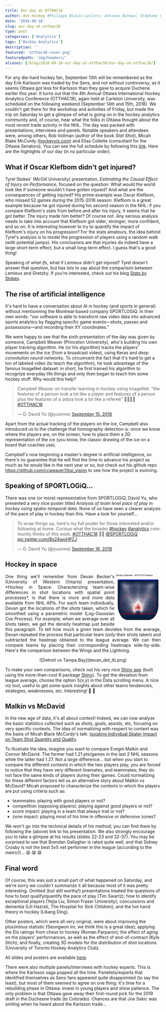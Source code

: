 ```yaml
---
title: Our day at OTTHAC18
author: dot-hockey #Philippe Blouin-Leclerc; Antoine Buteau; Stéphane Caron; Samuel Perreault
date: '2018-09-16'
slug: our-day-at-otthac18
type: post
categories: ['Analytics']
tags: ['Hockey Analytics']
description: ''
featured: 'otthac18-cover.png'
featuredpath: 'img/headers/'
aliases: [/blog/2018-09-16-our-day-at-otthac18/our-day-at-otthac18/]
---
```


For any die-hard hockey fan, September 13th will be remembered as the day Erik Karlsson was traded by the Sens, and not without controversy, as it seems Ottawa got less for Karlsson than they gave to acquire Duchene earlier this year. It turns out that the 4th Annual Ottawa International Hockey Analytics Conference (OTTHAC18), again held at Carleton University, was scheduled on the following weekend (September 14th and 15th, 2018). We couldn't get there for the workshop and activities of Friday, but made the trip on Saturday to get a glimpse of what is going on in the hockey analytics community and, of course, hear what the folks in Ottawa thought about the most recent trade activity in the NHL. The day was packed with presentations, interviews and panels. Notable speakers and attendees were, among others, Rob Vollman (author of the book _Stat Shot_), Micah Blake McCurdy ([hockeyviz.com](hockeyviz.com)) and Elias Collette (consultant for the Ottawa Senators). You can see the full schedule by following this [link](http://statsportsconsulting.com/main/wp-content/uploads/OTTHAC18Schedule_0907.pdf). Here are the highlights of our day (in no particular order).

## What if Oscar Klefbom didn't get injured?

Tyrel Stokes' (McGill University) presentation, _Estimating the Causal Effect of Injury on Performance_, focused on the question: What would the world look like if someone wouldn't have gotten injured? And what are the consequences of getting injured? His prime example was Oscar Klefbom, who missed 52 games during the 2015-2016 season. Klefbom is a great example because he got injured during his second season in the NHL: if you compare Klefbom's stats from before and after his injury, it seems that he got better. The injury made him better? Of course not. Any serious analysis needs to take into account that Klefbom got older, stronger, more confident, and so on. It is interesting however to try to quantify the impact of Klefbom's injury on his progression? For the stats amateurs, the idea behind Tyrel's analysis is to model the progression of players using a random walk (with potential jumps). His conclusions are that injuries do indeed have a large short-term effect, but a small long-term effect. I guess that's a good thing!

Speaking of _what ifs_, what if Lemieux didn't get injured? Tyrel doesn't answer that question, but has lots to say about the comparison between Lemieux and Gretzky. If you're interested, check out his blog [Stats by Stokes](https://statsbystokes.wordpress.com).

## The rise of artificial intelligence

It's hard to have a conversation about AI in hockey (and sports in general) without mentionning the Montreal-based company SPORTLOGiQ. In their own words: "our software is able to transform raw video data into advanced sports analytics by flagging specific game events—shots, passes and possessions—and recording their XY coordinates."

We were happy to see that the sixth presentation of the day was given by someone, Campbell Weaver (Princeton University), who's building his own player tracking algorithm. He (or his algorithm) tracks the players' movements on the ice (from a broadcast video), using Keras and _deep convolution neural networks_. To circumvent the fact that it's hard to get a ton of labeled video (to teach the algorithm), he took advantage of the famous ImageNet dataset: in short, he first trained his algorithm to recognize everyday life things and only then began to teach him some hockey stuff. Why would this help?

<blockquote class="twitter-tweet" data-lang="en"><p lang="en" dir="ltr">Campbell Weaver on transfer learning in hockey using ImageNet: &quot;the features of a person look a lot like a player and features of a person plus the features of a zebra look a lot like a referee&quot; 🤣🏒🥅🦓 <a href="https://twitter.com/hashtag/OTTHAC18?src=hash&amp;ref_src=twsrc%5Etfw">#OTTHAC18</a></p>&mdash; D. David Yu (@yuorme) <a href="https://twitter.com/yuorme/status/1040992518232403968?ref_src=twsrc%5Etfw">September 15, 2018</a></blockquote>
<script async src="https://platform.twitter.com/widgets.js" charset="utf-8"></script>

Apart from the actual tracking of the players on the ice, Campbell also introduced us to the challenge that homography detection is: once we know where the players are, on the screen, how to place them a 2D representation of the ice (you know, the classic drawing of the ice on a board that coaches use).

Campbell's now beginning a master's degree in artificial intelligence, so there's no guarantee that he will find the time to advance his project as much as he would like in the next year or so, but check out his github repo https://github.com/ccweaver1/bsi_vision to see how the project is evolving.

## Speaking of SPORTLOGiQ...

There was one (or more) representative from SPORTLOGiQ, David Yu, who presented a very nice poster titled _Analysis of team level pace of play in hockey using spatio-temporal data_. None of us have seen a clearer analysis of the pace of play in hockey than this. Have a look for yourself...

<blockquote class="twitter-tweet" data-lang="en"><p lang="en" dir="ltr">To wrap things up, here&#39;s my full poster for those interested and/or following at home. Curious what the broader <a href="https://twitter.com/hashtag/hockey?src=hash&amp;ref_src=twsrc%5Etfw">#hockey</a> <a href="https://twitter.com/hashtag/analytics?src=hash&amp;ref_src=twsrc%5Etfw">#analytics</a> community thinks of this work. <a href="https://twitter.com/hashtag/OTTHAC18?src=hash&amp;ref_src=twsrc%5Etfw">#OTTHAC18</a> 🏒🥅 <a href="https://twitter.com/SPORTLOGiQ?ref_src=twsrc%5Etfw">@SPORTLOGiQ</a> <a href="https://t.co/Bs24woHPZJ">pic.twitter.com/Bs24woHPZJ</a></p>&mdash; D. David Yu (@yuorme) <a href="https://twitter.com/yuorme/status/1041381948344557568?ref_src=twsrc%5Etfw">September 16, 2018</a></blockquote>
<script async src="https://platform.twitter.com/widgets.js" charset="utf-8"></script>

## Hockey in space

<p style='text-align: justify;'>
<img src="devan_league_average.png" width="150" align="right">One thing we'll remember from Devan Becker's (University of Western Ontario) presentation, *Hockey in Space: Characterizing team-wise differences in shot locations with spatial point processes*, is that there is more and more data available from NHL APIs. For each team individually, Devan got the locations of the shots taken, which he smoothed using a parametric model (Log-Gaussian Cox Process). For example, when we average over all shots taken, we get the density heatmap just beside this paragraph. To tell how much a given team deviates from the average, Devan repeated the process that particular team (only their shots taken) and subtracted the heatmap obtained to the league average. We can then compare teams by placing their corresponding heatmaps side-by-side. Here's the comparison between the Wings and the Lightning.
</p>
<center>
![Detroit vs Tampa Bay](devan_det_tb.png)
</center>

To make your own comparisons, check out his very nice [Shiny app](https://dbecker.shinyapps.io/LGCP_Results/) (built using the more-than-cool R package [Shiny](https://shiny.rstudio.com/)). To get the deviation from league average, choose the option S(x,y) in the Data scrolling menu. A nice viz tool, useful to get some quick insights about other teams tendencies, strategies, weaknesses, etc. Interesting! :clap: :clap:

## Malkin vs McDavid

In the new age of data, it's all about context! Indeed, we can now analyze the basic statistics collected such as shots, goals, assists, etc, focusing on very specific contexts. The idea of normalizing with respect to context was the basis of Micah Black McCurdy's talk: [Isolating Individual Skater Impact on Team Shot Quantity and Quality](http://hockeyviz.com/static/pdf/otthac18.pdf).

To illustrate the idea, imagine you want to compare Evegni Malkin and Connor McDavid. The former had 1.21 pts/games in the last 2 NHL seasons while the latter had 1.27. Not a large difference... but when you start to compare the different contexts in which the two players play, you are forced to notice that they have very different linemates, and teammates; they do not face the same kinds of players during their games. Could normalizing for these different factors tell us an alternative story about Malkin vs McDavid? Micah proposed to characterize the contexts in which the players are put using criteria such as:

- teammates: playing with good players or not?
- competition (opposing players): playing against good players or not?
- score impact: playing in a team that always trail or not?
- zone impact: playing most of his time in offensive or defensive zones?

We won't go into the technical details of his method; you can find them by following the (above) link to his presentation. We also strongly encourage you to take a glimpse at his results (slides 22-23 and 32-37). You may be surprised to see that Brendan Gallagher is rated quite well, and that Sidney Crosby is not the best 5v5 net performer in the league (according to the metric!)... :anguished: :anguished: :anguished:

## Final word

Of course, this was just a small part of what happened on Saturday, and we're sorry we couldn't summarize it all because most of it was pretty interesting. Omitted (but still worthy!) presentations treated the questions of how to best qualify/quantify the pace of play (Tim Swartz); how to identify exceptional players (Yejia Liu, Simon Fraser University); concussions and dementia (Lili Hazrati, The Hospital for Sick Children); and the hot hand theory in hockey (Likang Ding).

Other posters, which were all very original, were about improving the plus/minus statistic (Seongwon Im, we think this is a great idea); applying the Elo ratings from chess to hockey (Roman Parparov); the effect of aging on the players' performances, as well as the effect of end-of-contract (Kyle Stich); and finally, creating 3D models for the distribution of shot locations (University of Toronto Hockey Analytics Club).

All slides and posters are available [here](http://statsportsconsulting.com/otthac18/).

There were also multiple panels/interviews with hockey experts. This is where the Karlsson saga popped all the time. Panelists/experts that identified themselves as Sens fans appeared quite disappointed (to say the least), but most of them seemed to agree on one thing: it's time for a rebuilding phase in Ottawa: invest in young players and show patience. The only problem is that Ottawa gave away their first-round pick for the 2019 draft in the Duchesne trade (to Colorado). Chances are that Joe Sakic was smiling when he heard about the Karlsson trade...
